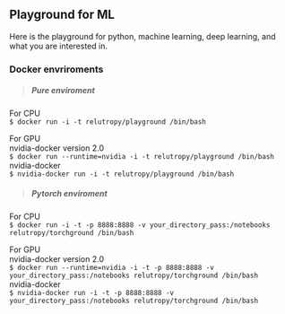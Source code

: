 ## Playground for ML
Here is the playground for python, machine learning, deep learning, and what you are interested in.  

### Docker envriroments

> ##### Pure enviroment

For CPU  
`$ docker run -i -t relutropy/playground /bin/bash`  

For GPU   
nvidia-docker version 2.0   
`$ docker run --runtime=nvidia -i -t relutropy/playground /bin/bash`  
nvidia-docker  
`$ nvidia-docker run -i -t relutropy/playground /bin/bash`  

  

> ##### Pytorch enviroment

For CPU  
`$ docker run -i -t -p 8888:8888 -v your_directory_pass:/notebooks relutropy/torchground /bin/bash`  

For GPU   
nvidia-docker version 2.0   
`$ docker run --runtime=nvidia -i -t -p 8888:8888 -v your_directory_pass:/notebooks relutropy/torchground /bin/bash`    
nvidia-docker   
`$ nvidia-docker run -i -t -p 8888:8888 -v your_directory_pass:/notebooks relutropy/torchground /bin/bash`     
